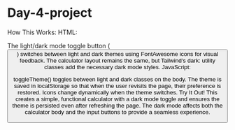 # Day-4-project
How This Works:
HTML:

The light/dark mode toggle button (<button id="theme-toggle">) switches between light and dark themes using FontAwesome icons for visual feedback.
The calculator layout remains the same, but Tailwind's dark: utility classes add the necessary dark mode styles.
JavaScript:

toggleTheme() toggles between light and dark classes on the body.
The theme is saved in localStorage so that when the user revisits the page, their preference is restored.
Icons change dynamically when the theme switches.
Try It Out!
This creates a simple, functional calculator with a dark mode toggle and ensures the theme is persisted even after refreshing the page. The dark mode affects both the calculator body and the input buttons to provide a seamless experience.

